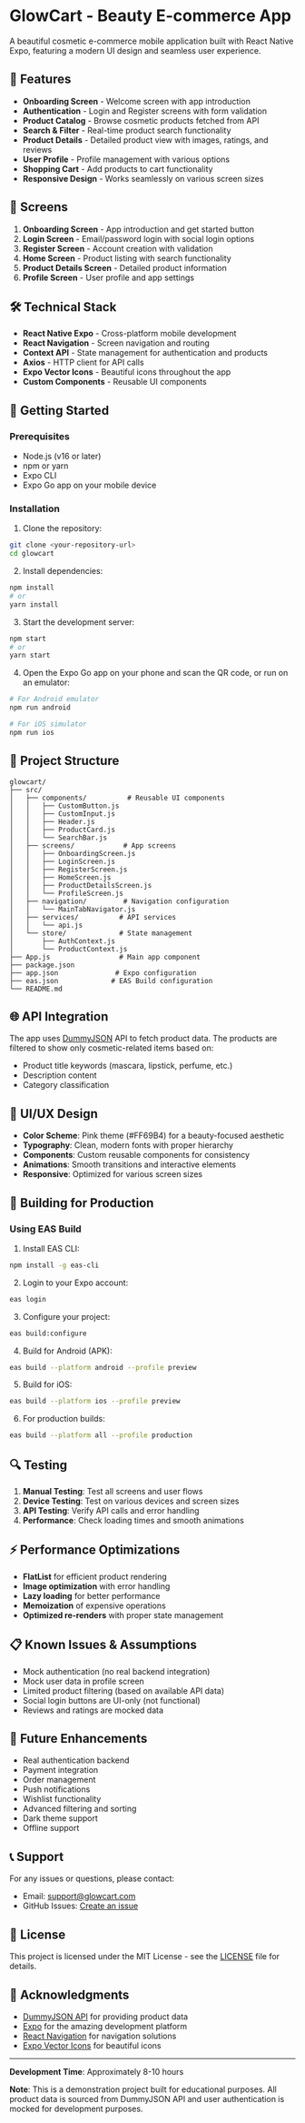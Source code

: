 # GlowCart - Beauty E-commerce App

A beautiful cosmetic e-commerce mobile application built with React Native Expo, featuring a modern UI design and seamless user experience.

## 🌟 Features

- **Onboarding Screen** - Welcome screen with app introduction
- **Authentication** - Login and Register screens with form validation
- **Product Catalog** - Browse cosmetic products fetched from API
- **Search & Filter** - Real-time product search functionality
- **Product Details** - Detailed product view with images, ratings, and reviews
- **User Profile** - Profile management with various options
- **Shopping Cart** - Add products to cart functionality
- **Responsive Design** - Works seamlessly on various screen sizes

## 📱 Screens

1. **Onboarding Screen** - App introduction and get started button
2. **Login Screen** - Email/password login with social login options
3. **Register Screen** - Account creation with validation
4. **Home Screen** - Product listing with search functionality
5. **Product Details Screen** - Detailed product information
6. **Profile Screen** - User profile and app settings

## 🛠 Technical Stack

- **React Native Expo** - Cross-platform mobile development
- **React Navigation** - Screen navigation and routing
- **Context API** - State management for authentication and products
- **Axios** - HTTP client for API calls
- **Expo Vector Icons** - Beautiful icons throughout the app
- **Custom Components** - Reusable UI components

## 🚀 Getting Started

### Prerequisites

- Node.js (v16 or later)
- npm or yarn
- Expo CLI
- Expo Go app on your mobile device

### Installation

1. Clone the repository:
```bash
git clone <your-repository-url>
cd glowcart
```

2. Install dependencies:
```bash
npm install
# or
yarn install
```

3. Start the development server:
```bash
npm start
# or
yarn start
```

4. Open the Expo Go app on your phone and scan the QR code, or run on an emulator:
```bash
# For Android emulator
npm run android

# For iOS simulator
npm run ios
```

## 🔧 Project Structure

```
glowcart/
├── src/
│   ├── components/          # Reusable UI components
│   │   ├── CustomButton.js
│   │   ├── CustomInput.js
│   │   ├── Header.js
│   │   ├── ProductCard.js
│   │   └── SearchBar.js
│   ├── screens/            # App screens
│   │   ├── OnboardingScreen.js
│   │   ├── LoginScreen.js
│   │   ├── RegisterScreen.js
│   │   ├── HomeScreen.js
│   │   ├── ProductDetailsScreen.js
│   │   └── ProfileScreen.js
│   ├── navigation/         # Navigation configuration
│   │   └── MainTabNavigator.js
│   ├── services/          # API services
│   │   └── api.js
│   └── store/             # State management
│       ├── AuthContext.js
│       └── ProductContext.js
├── App.js                 # Main app component
├── package.json
├── app.json              # Expo configuration
├── eas.json             # EAS Build configuration
└── README.md
```

## 🌐 API Integration

The app uses [DummyJSON](https://dummyjson.com/products) API to fetch product data. The products are filtered to show only cosmetic-related items based on:

- Product title keywords (mascara, lipstick, perfume, etc.)
- Description content
- Category classification

## 🎨 UI/UX Design

- **Color Scheme**: Pink theme (#FF69B4) for a beauty-focused aesthetic
- **Typography**: Clean, modern fonts with proper hierarchy
- **Components**: Custom reusable components for consistency
- **Animations**: Smooth transitions and interactive elements
- **Responsive**: Optimized for various screen sizes

## 📱 Building for Production

### Using EAS Build

1. Install EAS CLI:
```bash
npm install -g eas-cli
```

2. Login to your Expo account:
```bash
eas login
```

3. Configure your project:
```bash
eas build:configure
```

4. Build for Android (APK):
```bash
eas build --platform android --profile preview
```

5. Build for iOS:
```bash
eas build --platform ios --profile preview
```

6. For production builds:
```bash
eas build --platform all --profile production
```

## 🔍 Testing

1. **Manual Testing**: Test all screens and user flows
2. **Device Testing**: Test on various devices and screen sizes
3. **API Testing**: Verify API calls and error handling
4. **Performance**: Check loading times and smooth animations

## ⚡ Performance Optimizations

- **FlatList** for efficient product rendering
- **Image optimization** with error handling
- **Lazy loading** for better performance
- **Memoization** of expensive operations
- **Optimized re-renders** with proper state management

## 📋 Known Issues & Assumptions

- Mock authentication (no real backend integration)
- Mock user data in profile screen
- Limited product filtering (based on available API data)
- Social login buttons are UI-only (not functional)
- Reviews and ratings are mocked data

## 🚀 Future Enhancements

- Real authentication backend
- Payment integration
- Order management
- Push notifications
- Wishlist functionality
- Advanced filtering and sorting
- Dark theme support
- Offline support

## 📞 Support

For any issues or questions, please contact:
- Email: support@glowcart.com
- GitHub Issues: [Create an issue](your-repo-url/issues)

## 📄 License

This project is licensed under the MIT License - see the [LICENSE](LICENSE) file for details.

## 👏 Acknowledgments

- [DummyJSON API](https://dummyjson.com/) for providing product data
- [Expo](https://expo.dev/) for the amazing development platform
- [React Navigation](https://reactnavigation.org/) for navigation solutions
- [Expo Vector Icons](https://icons.expo.fyi/) for beautiful icons

---

**Development Time**: Approximately 8-10 hours

**Note**: This is a demonstration project built for educational purposes. All product data is sourced from DummyJSON API and user authentication is mocked for development purposes.